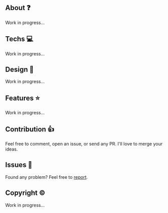 ## About :question:
Work in progress...
<br>

## Techs :computer:
Work in progress...

## Design :nail_care:
Work in progress...

## Features :star:
Work in progress...

## Contribution :thumbsup:
Feel free to comment, open an issue, or send any PR. I'll love to merge your ideas.

## Issues :bug:
Found any problem? Feel free to [report](https://github.com/cateldev/mechatron/issues).

## Copyright :copyright:
Work in progress...
